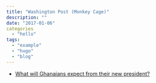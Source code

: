 ```yaml
---
title: "Washington Post (Monkey Cage)"
description: ""
date: "2017-01-06"
categories
  - "hello"
tags:
  - "example"
  - "hugo"
  - "blog"
---
```


- [What will Ghanaians expect from their new president?](https://www.washingtonpost.com/news/monkey-cage/wp/2017/01/06/what-will-ghanaians-expect-from-their-new-president/?noredirect=on&utm_term=.617ae25ddd84)
